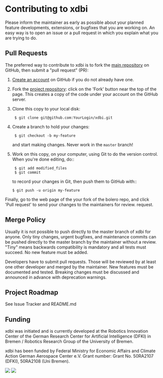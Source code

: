 # Contributing to xdbi

Please inform the maintainer as early as possible about your planned
feature developments, extensions, or bugfixes that you are working on.
An easy way is to open an issue or a pull request in which you explain
what you are trying to do.

## Pull Requests

The preferred way to contribute to xdbi is to fork the
[main repository](https://github.com/dfki-ric/xdbi) on GitHub, then submit a "pull request"
(PR):

1. [Create an account](https://github.com/signup/free) on
   GitHub if you do not already have one.

2. Fork the [project repository](https://github.com/dfki-ric/xdbi):
   click on the 'Fork' button near the top of the page. This creates a copy of
   the code under your account on the GitHub server.

3. Clone this copy to your local disk:

        $ git clone git@github.com:YourLogin/xdbi.git

4. Create a branch to hold your changes:

        $ git checkout -b my-feature

    and start making changes. Never work in the ``master`` branch!

5. Work on this copy, on your computer, using Git to do the version
   control. When you're done editing, do::

        $ git add modified_files
        $ git commit

    to record your changes in Git, then push them to GitHub with::

       $ git push -u origin my-feature

Finally, go to the web page of the your fork of the bolero repo,
and click 'Pull request' to send your changes to the maintainers for review.
request.

## Merge Policy

Usually it is not possible to push directly to the master branch of xdbi
for anyone. Only tiny changes, urgent bugfixes, and maintenance commits can
be pushed directly to the master branch by the maintainer without a review.
"Tiny" means backwards compatibility is mandatory and all tests must succeed.
No new feature must be added.

Developers have to submit pull requests. Those will be reviewed by at least
one other developer and merged by the maintainer. New features must be
documented and tested. Breaking changes must be discussed and announced
in advance with deprecation warnings.

## Project Roadmap

See Issue Tracker and README.md

## Funding

xdbi was initiated and is currently developed at the
Robotics Innovation Center of the German Research Center for Artificial
Intelligence (DFKI) in Bremen / Robotics Research Group of the University of Bremen.

xdbi has been funded by Federal Ministry for Economic Affairs and Climate Action
German Aerospace Center e.V.
Grant number: 	Grant No. 50RA2107 (DFKI), 50RA2108 (Uni Bremen).

![](https://www.dfki.de/fileadmin/user_upload/DFKI/Medien/Logos/Logos_DFKI/DFKI_Logo.png) ![](https://www.uni-bremen.de/typo3conf/ext/package/Resources/Public/Images/logo_ub_2021.png)
